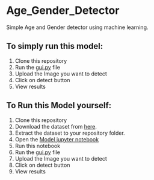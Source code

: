 # Age_Gender_Detector
Simple Age and Gender detector using machine learning.
## To simply run this model:
1. Clone this repository
2. Run the [gui.py](https://github.com/PallaviAvula/Age_Gender_Detector/blob/main/gui.py) file
3. Upload the Image you want to detect
4. Click on detect button
5. View results
## To Run this Model yourself:
1. Clone this repository
2. Download the dataset from [here](https://www.kaggle.com/datasets/jangedoo/utkface-new).
3. Extract the dataset to your repository folder.
4. Open the [Model jupyter notebook](https://github.com/PallaviAvula/Age_Gender_Detector/blob/main/model.ipynb)
5. Run this notebook
6. Run the [gui.py](https://github.com/PallaviAvula/Age_Gender_Detector/blob/main/gui.py) file
7. Upload the Image you want to detect
8. Click on detect button
9. View results
